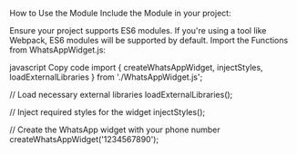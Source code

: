 How to Use the Module
Include the Module in your project:

Ensure your project supports ES6 modules. If you're using a tool like Webpack, ES6 modules will be supported by default.
Import the Functions from WhatsAppWidget.js:

javascript
Copy code
import { createWhatsAppWidget, injectStyles, loadExternalLibraries } from './WhatsAppWidget.js';

// Load necessary external libraries
loadExternalLibraries();

// Inject required styles for the widget
injectStyles();

// Create the WhatsApp widget with your phone number
createWhatsAppWidget('1234567890');
